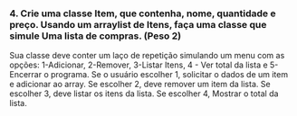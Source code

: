 ### 4. Crie uma classe Item, que contenha, nome, quantidade e preço. Usando um arraylist de Itens, faça uma classe que simule Uma lista de compras. (Peso 2)

Sua classe deve conter um laço de repetição simulando um menu com as opções: 1-Adicionar, 2-Remover, 3-Listar Itens, 4 - Ver total da lista e 5-Encerrar o programa. Se o usuário escolher 1, solicitar o dados de um item e adicionar ao array. Se escolher 2, deve remover um item da lista.
Se escolher 3, deve listar os itens da lista.
Se escolher 4, Mostrar o total da lista.
